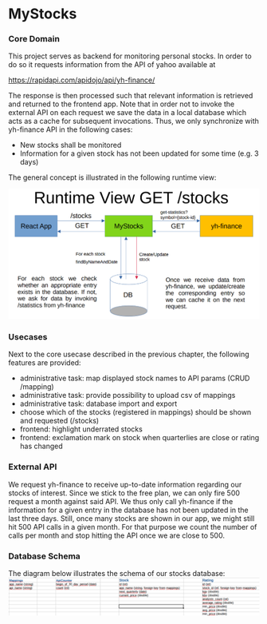 # MyStocks

### Core Domain
This project serves as backend for monitoring personal stocks. In order to do so
it requests information from the API of yahoo available at    

https://rapidapi.com/apidojo/api/yh-finance/

The response is then processed such that relevant information is retrieved and
returned to the frontend app. Note that in order not to invoke the external API on each
request we save the data in a local database which acts as a cache for subsequent invocations.
Thus, we only synchronize with yh-finance API in the following cases:  
  - New stocks shall be monitored
  - Information for a given stock has not been updated for some time (e.g. 3 days)

The general concept is illustrated in the following runtime view:    

![img.png](docs/runtime-view.png)
    
### Usecases
Next to the core usecase described in the previous chapter, the following features are provided:  
- administrative task: map displayed stock names to API params (CRUD /mapping)
- administrative task: provide possibility to upload csv of mappings
- administrative task: database import and export
- choose which of the stocks (registered in mappings) should be shown and requested (/stocks)
- frontend: highlight underrated stocks
- frontend: exclamation mark on stock when quarterlies are close or rating has changed
    
### External API
We request yh-finance to receive up-to-date information regarding our stocks of interest. Since we stick
to the free plan, we can only fire 500 request a month against said API. We thus only call yh-finance
if the information for a given entry in the database has not been updated in the last three days. Still, once
many stocks are shown in our app, we might still hit 500 API calls in a given month. For that purpose
we count the number of calls per month and stop hitting the API once we are close to 500.

### Database Schema
The diagram below illustrates the schema of our stocks database:    
![img.png](docs/schema.png)